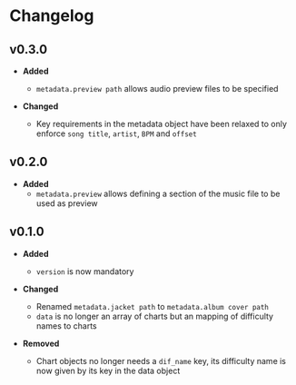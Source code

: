 # Changelog

## v0.3.0
- **Added**
    - `metadata.preview path` allows audio preview files to be specified

- **Changed**
    - Key requirements in the metadata object have been relaxed to only enforce `song title`, `artist`, `BPM` and `offset`

## v0.2.0
- **Added**
    - `metadata.preview` allows defining a section of the music file to be used as preview

## v0.1.0
- **Added**
    - `version` is now mandatory

- **Changed**
    - Renamed `metadata.jacket path` to `metadata.album cover path`
    - `data` is no longer an array of charts but an mapping of difficulty names to charts

- **Removed**
    - Chart objects no longer needs a `dif_name` key, its difficulty name is now given by its key in the data object